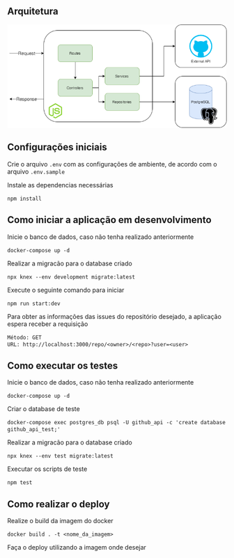 ## Arquitetura

![](media/github_api.png)


## Configurações iniciais

Crie o arquivo ```.env``` com as configurações de ambiente, de acordo com o arquivo ```.env.sample```

Instale as dependencias necessárias

    npm install


## Como iniciar a aplicação em desenvolvimento

Inicie o banco de dados, caso não tenha realizado anteriormente

    docker-compose up -d

Realizar a migracão para o database criado

    npx knex --env development migrate:latest

Execute o seguinte comando para iniciar

    npm run start:dev

Para obter as informações das issues do repositório desejado, a aplicação espera receber a requisição

    Método: GET
    URL: http://localhost:3000/repo/<owner>/<repo>?user=<user>


## Como executar os testes

Inicie o banco de dados, caso não tenha realizado anteriormente

    docker-compose up -d

Criar o database de teste

    docker-compose exec postgres_db psql -U github_api -c 'create database github_api_test;'

Realizar a migracão para o database criado

    npx knex --env test migrate:latest

Executar os scripts de teste

    npm test


## Como realizar o deploy

Realize o build da imagem do docker

    docker build . -t <nome_da_imagem>

Faça o deploy utilizando a imagem onde desejar
